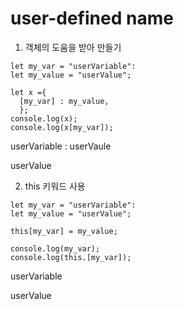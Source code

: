 # user-defined name

1. 객체의 도움을 받아 만들기
```
let my_var = "userVariable":
let my_value = "userValue";

let x ={
  [my_var] : my_value,
  };
console.log(x);
console.log(x[my_var]);
```
userVariable : userVaule

userValue

2. this 키워드 사용
```
let my_var = "userVariable":
let my_value = "userValue";

this[my_var] = my_value;

console.log(my_var);
console.log(this.[my_var]);
```
userVariable

userValue
